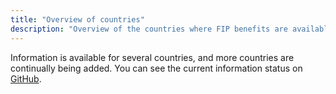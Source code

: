 ```yaml
---
title: "Overview of countries"
description: "Overview of the countries where FIP benefits are available."
---
```


Information is available for several countries, and more countries are continually being added. You can see the current information status on [GitHub](https://github.com/orgs/fipguide/projects/3).
